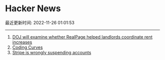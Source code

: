 # Hacker News

最近更新时间: 2022-11-26 01:01:53

--- 
1. [DOJ will examine whether RealPage helped landlords coordinate rent increases](https://www.propublica.org/article/yieldstar-realpage-rent-doj-investigation-antitrust) 
2. [Coding Curves](https://www.bit-101.com/blog/2022/11/coding-curves/) 
3. [Stripe is wrongly suspending accounts](https://news.ycombinator.com/item?id=33743750) 
